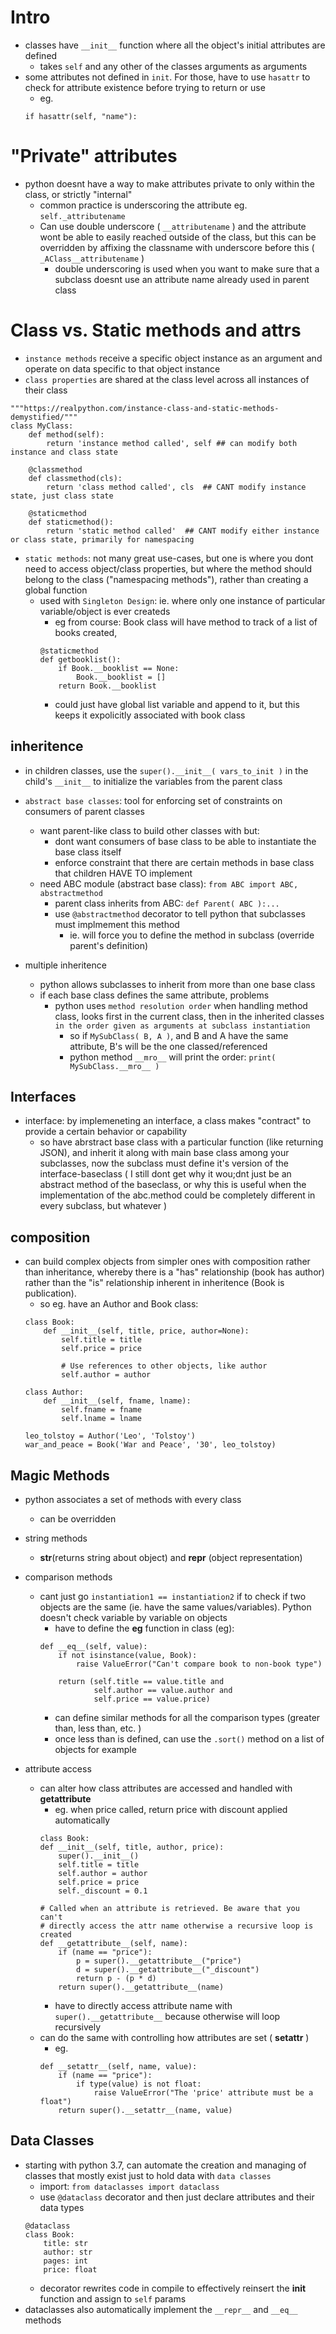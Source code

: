 # Intro
- classes have `__init__` function where all the object's initial attributes are defined
    - takes `self` and any other of the classes arguments as arguments
- some attributes not defined in `init`. For those, have to use `hasattr` to check for attribute existence before trying to return or use
    - eg.
    ```
    if hasattr(self, "name"):
    ```

# "Private" attributes
- python doesnt have a way to make attributes private to only within the class, or strictly "internal"
    - common practice is underscoring the attribute eg. `self._attributename`
    - Can use double underscore ( `__attributename` ) and the attribute wont be able to easily reached outside of the class, but this can be overridden by affixing the classname with underscore before this ( `_AClass__attributename` )
        - double underscoring is used when you want to make sure that a subclass doesnt use an attribute name already used in parent class

# Class vs. Static methods and attrs
- `instance methods` receive a specific object instance as an argument and operate on data specific to that object instance
- `class properties` are shared at the class level across all instances of their class
```
"""https://realpython.com/instance-class-and-static-methods-demystified/"""
class MyClass:
    def method(self):
        return 'instance method called', self ## can modify both instance and class state

    @classmethod
    def classmethod(cls):
        return 'class method called', cls  ## CANT modify instance state, just class state

    @staticmethod
    def staticmethod():
        return 'static method called'  ## CANT modify either instance or class state, primarily for namespacing
```
- `static methods`: not many great use-cases, but one is where you dont need to access object/class properties, but where the method should belong to the class ("namespacing methods"), rather than creating a global function
    - used with `Singleton Design`: ie. where only one instance of particular variable/object is ever createds
        - eg from course: Book class will have method to track of a list of books created, 
        ```
        @staticmethod
        def getbooklist():
            if Book.__booklist == None:
                Book.__booklist = []
            return Book.__booklist
        ```
        - could just have global list variable and append to it, but this keeps it expolicitly associated with book class

## inheritence
- in children classes, use the `super().__init__( vars_to_init )` in the child's `__init__` to initialize the variables from the parent class

- `abstract base classes`: tool for enforcing set of constraints on consumers of parent classes
    - want parent-like class to build other classes with but:
        - dont want consumers of base class to be able to instantiate the base class itself
        - enforce constraint that there are certain methods in base class that children HAVE TO implement
    - need ABC module (abstract base class): `from ABC import ABC, abstractmethod`
        - parent class inherits from ABC: `def Parent( ABC ):...`
        - use `@abstractmethod` decorator to tell python that subclasses must implmement this method
            - ie. will force you to define the method in subclass (override parent's definition)

- multiple inheritence
    - python allows subclasses to inherit from more than one base class
    - if each base class defines the same attribute, problems
        - python uses  `method resolution order` when handling method class, looks first in the current class, then in the inherited classes `in the order given as arguments at subclass instantiation`
            - so if `MySubClass( B, A )`, and B and A have the same attribute, B's will be the one classed/referenced
            - python method `__mro__` will print the order: `print( MySubClass.__mro__ )`

## Interfaces
- interface: by implemeneting an interface, a class makes "contract" to provide a certain behavior or capability
    - so have abrstract base class with a particular function (like returning JSON), and inherit it along with main base class among your subclasses, now the subclass must define it's version of the interface-baseclass ( I still dont get why it wou;dnt just be an abstract method of the baseclass, or why this is useful when the implementation of the abc.method could be completely different in every subclass, but whatever )

## composition
- can build complex objects from simpler ones with composition rather than inheritance, whereby there is a "has" relationship (book has author) rather than the "is" relationship inherent in inheritence (Book is publication). 
    - so eg. have an Author and Book class:
    ```
    class Book:
        def __init__(self, title, price, author=None):
            self.title = title
            self.price = price

            # Use references to other objects, like author
            self.author = author

    class Author:
        def __init__(self, fname, lname):
            self.fname = fname
            self.lname = lname

    leo_tolstoy = Author('Leo', 'Tolstoy')
    war_and_peace = Book('War and Peace', '30', leo_tolstoy)
    ```

## Magic Methods
- python associates a set of methods with every class
    - can be overridden
- string methods
    - __str__(returns string about object) and __repr__ (object representation)
- comparison methods
    - cant just go `instantiation1 == instantiation2` if to check if two objects are the same (ie. have the same values/variables). Python doesn't check variable by variable on objects
        - have to define the __eg__ function in class (eg):
        ```
        def __eq__(self, value):
            if not isinstance(value, Book):
                raise ValueError("Can't compare book to non-book type")

            return (self.title == value.title and
                    self.author == value.author and
                    self.price == value.price)
        ```
        - can define similar methods for all the comparison types (greater than, less than, etc. )
        - once less than is defined, can use the `.sort()` method on a list of objects for example

- attribute access
    - can alter how class attributes are accessed and handled with __getattribute__
        - eg. when price called, return price with discount applied automatically
        ```
        class Book:
        def __init__(self, title, author, price):
            super().__init__()
            self.title = title
            self.author = author
            self.price = price
            self._discount = 0.1

        # Called when an attribute is retrieved. Be aware that you can't
        # directly access the attr name otherwise a recursive loop is created
        def __getattribute__(self, name):
            if (name == "price"):
                p = super().__getattribute__("price")
                d = super().__getattribute__("_discount")
                return p - (p * d)
            return super().__getattribute__(name)
        ```
        - have to directly access attribute name with `super().__getattribute__` because otherwise will loop recursively
    - can do the same with controlling how attributes are set ( __setattr__ )
        - eg. 
        ```
        def __setattr__(self, name, value):
            if (name == "price"):
                if type(value) is not float:
                    raise ValueError("The 'price' attribute must be a float")
            return super().__setattr__(name, value)
        ```
        
## Data Classes
- starting with python 3.7, can automate the creation and managing of classes that mostly exist just to hold data with `data classes`
    - import: `from dataclasses import dataclass`
    - use `@dataclass` decorator and then just declare attributes and their data types
    ```
    @dataclass
    class Book:
        title: str
        author: str
        pages: int
        price: float
    ```
    - decorator rewrites code in compile to effectively reinsert the __init__ function and assign to `self` params
- dataclasses also automatically implement the `__repr__` and `__eq__` methods 